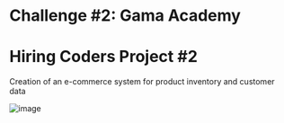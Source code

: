 # Challenge #2: Gama Academy

# Hiring Coders Project #2

Creation of an e-commerce system for product inventory and customer data 

![image](https://user-images.githubusercontent.com/65916297/126837379-2f607822-8848-4c4f-9b24-d9b932127539.png)

